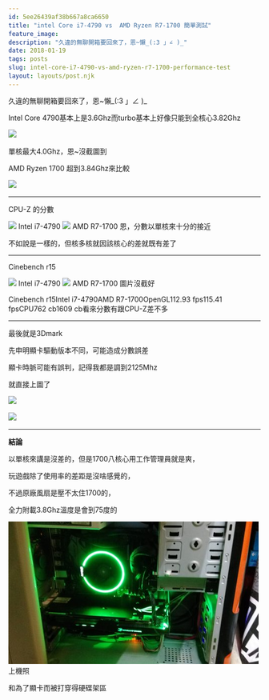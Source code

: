 ```yaml
---
id: 5ee26439af38b667a8ca6650
title: "intel Core i7-4790 vs  AMD Ryzen R7-1700 簡單測試"
feature_image:
description: "久違的無聊開箱要回來了，恩~懶_(:3 」∠ )_"
date: 2018-01-19
tags: posts
slug: intel-core-i7-4790-vs-amd-ryzen-r7-1700-performance-test
layout: layouts/post.njk
---
```


久違的無聊開箱要回來了，恩~懶\_(:3 」∠ )\_

Intel Core 4790基本上是3.6Ghz而turbo基本上好像只能到全核心3.82Ghz

![](/img/content/images/2018/01/%E5%9C%96%E7%89%87-15.png)

單核最大4.0Ghz，恩~沒截圖到

AMD Ryzen 1700 超到3.84Ghz來比較

![](/img/content/images/2018/01/%E5%9C%96%E7%89%87-18.png)

* * *

CPU-Z 的分數

[![](/img/content/images/2018/01/%E5%9C%96%E7%89%87-11.png)](https://bgpsekai.thisistap.com/%e6%95%97%e5%ae%b6%e6%97%a5%e8%a8%98/2018/01/intel-core-i7-4790-vs-amd-ryzen-r7-1700-%e7%b0%a1%e5%96%ae%e6%b8%ac%e8%a9%a6/attachment/%e5%9c%96%e7%89%87-11/) Intel i7-4790 [![](/img/content/images/2018/01/%E5%9C%96%E7%89%87-17.png)](https://bgpsekai.thisistap.com/%e6%95%97%e5%ae%b6%e6%97%a5%e8%a8%98/2018/01/intel-core-i7-4790-vs-amd-ryzen-r7-1700-%e7%b0%a1%e5%96%ae%e6%b8%ac%e8%a9%a6/attachment/%e5%9c%96%e7%89%87-17/) AMD R7-1700 恩，分數以單核來十分的接近

不如說是一樣的，但核多核就因該核心的差就既有差了

* * *

Cinebench r15

[![](/img/content/images/2018/01/%E5%9C%96%E7%89%87-14-500x259.png)](https://bgpsekai.thisistap.com/%e6%95%97%e5%ae%b6%e6%97%a5%e8%a8%98/2018/01/intel-core-i7-4790-vs-amd-ryzen-r7-1700-%e7%b0%a1%e5%96%ae%e6%b8%ac%e8%a9%a6/attachment/%e5%9c%96%e7%89%87-14/) Intel i7-4790 [![](/img/content/images/2018/01/%E5%9C%96%E7%89%87-16-500x306.png)](https://bgpsekai.thisistap.com/%e6%95%97%e5%ae%b6%e6%97%a5%e8%a8%98/2018/01/intel-core-i7-4790-vs-amd-ryzen-r7-1700-%e7%b0%a1%e5%96%ae%e6%b8%ac%e8%a9%a6/attachment/%e5%9c%96%e7%89%87-16/) AMD R7-1700 圖片沒截好

Cinebench r15Intel i7-4790AMD R7-1700OpenGL112.93 fps115.41 fpsCPU762 cb1609 cb看來分數有跟CPU-Z差不多

* * *

最後就是3Dmark

先申明顯卡驅動版本不同，可能造成分數誤差

顯卡時脈可能有誤判，記得我都是調到2125Mhz

就直接上圖了

![](/img/content/images/2018/01/%E5%9C%96%E7%89%87-19.png)

![](/img/content/images/2018/01/%E5%9C%96%E7%89%87-20.png)

* * *

**結論**

以單核來講是沒差的，但是1700八核心用工作管理員就是爽，

玩遊戲除了使用率的差距是沒啥感覺的，

不過原廠風扇是壓不太住1700的，

全力附載3.8Ghz溫度是會到75度的

[![](/img/content/images/2018/01/IMAG0412-500x285.jpg)](https://bgpsekai.thisistap.com/%e6%95%97%e5%ae%b6%e6%97%a5%e8%a8%98/2018/01/intel-core-i7-4790-vs-amd-ryzen-r7-1700-%e7%b0%a1%e5%96%ae%e6%b8%ac%e8%a9%a6/attachment/imag0412/) 上機照

和為了顯卡而被打穿得硬碟架區
